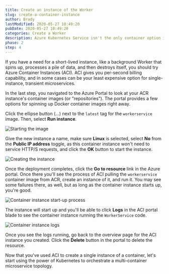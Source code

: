 ```yaml
---
title: Create an instance of the Worker
slug: create-a-container-instance
author: Brady
lastModified: 2020-05-27 10:49:20
pubDate: 2020-05-27 10:49:20
categories: Create a Worker
description: Azure Kubernetes Service isn't the only container option in Azure. If you need a short-lived single instance, Azure Container Instances are great.
phase: 2
step: 4
---
```


If you have a need for a short-lived instance, like a background Worker that spins up, processes a pile of data, and then destroys itself, you should try Azure Container Instances (ACI). ACI gives you per-second billing capability, and in some cases can be your least expensive option for single-instance, transient microservices.

In the last step, you navigated to the Azure Portal to look at your ACR instance's container images (or "repositories"). The portal provides a few options for spinning up Docker container images right away.

Click the ellipse button (...) next to the `latest` tag for the `workerservice` image. Then, select **Run instance**.

![Starting the image](media/start-the-instance.png)

Give the new instance a name, make sure **Linux** is selected, select **No** from the **Public IP address** toggle, as this container instance won't need to service HTTP/S requests, and click the **OK** button to start the instance.

![Creating the instance](media/instance-blade.png)

Once the deployment completes, click the **Go to resource** link in the Azure portal. Once there you'll see the process of ACI pulling the `workerservice` container image from ACR, create an instance of it, and run it. You may see some failures there, as well, but as long as the container instance starts up, you're good.

![Container instance start-up process](media/instance-process.png)

The instance will start up and you'll be able to click **Logs** in the ACI portal blade to see the container instance running the `WorkerService` code.

![Container instance logs](media/instance-logs.png)

Once you see the logs running, go back to the overview page for the ACI instance you created. Click the **Delete** button in the portal to delete the resource.

Now that you've used ACI to create a single instance of a container, let's start using the power of Kubernetes to orchestrate a multi-container microservice topology.
